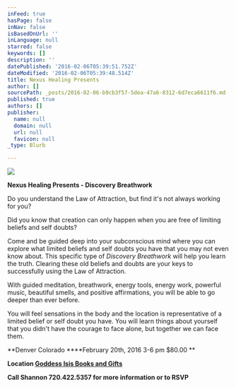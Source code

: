 ```yaml
---
inFeed: true
hasPage: false
inNav: false
isBasedOnUrl: ''
inLanguage: null
starred: false
keywords: []
description: ''
datePublished: '2016-02-06T05:39:51.752Z'
dateModified: '2016-02-06T05:39:48.514Z'
title: Nexus Healing Presents
author: []
sourcePath: _posts/2016-02-06-b9cb3f57-5dea-47a6-8312-6d7eca6611f6.md
published: true
authors: []
publisher:
  name: null
  domain: null
  url: null
  favicon: null
_type: Blurb

---
```

![](https://the-grid-user-content.s3-us-west-2.amazonaws.com/77dff702-5a92-4d20-8589-5d989363c56f.jpg)

**Nexus Healing Presents - Discovery Breathwork**

Do you understand the Law of Attraction, but find it's not always working for you?

Did you know that creation can only happen when you are free of limiting beliefs and self doubts?   

Come and be guided deep into your subconscious mind where you can explore what limited beliefs and self doubts you have that you may not even know about. This specific type of _Discovery Breathwork_ will help you learn the truth. Clearing these old beliefs and doubts are your keys to successfully using the Law of Attraction.

With guided meditation, breathwork, energy tools, energy work, powerful music, beautiful smells, and positive affirmations, you will be able to go deeper than ever before. 

You will feel sensations in the body and the location is representative of a limited belief or self doubt you have. You will learn things about yourself that you didn't have the courage to face alone, but together we can face them.

**Denver Colorado     ****February 20th, 2016     3-6 pm     $80.00   **

**Location     [Goddess Isis Books and Gifts][0]**

**Call Shannon     720.422.5357     for more information or to RSVP**

[0]: https://goo.gl/maps/H8Hgqr7LCCK2